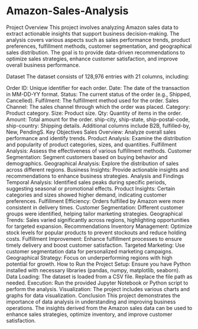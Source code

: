# Amazon-Sales-Analysis
Project Overview
This project involves analyzing Amazon sales data to extract actionable insights that support business decision-making. The analysis covers various aspects such as sales performance trends, product preferences, fulfillment methods, customer segmentation, and geographical sales distribution. The goal is to provide data-driven recommendations to optimize sales strategies, enhance customer satisfaction, and improve overall business performance.

Dataset
The dataset consists of 128,976 entries with 21 columns, including:

Order ID: Unique identifier for each order.
Date: The date of the transaction in MM-DD-YY format.
Status: The current status of the order (e.g., Shipped, Cancelled).
Fulfilment: The fulfillment method used for the order.
Sales Channel: The sales channel through which the order was placed.
Category: Product category.
Size: Product size.
Qty: Quantity of items in the order.
Amount: Total amount for the order.
ship-city, ship-state, ship-postal-code, ship-country: Shipping details.
Additional columns include B2B, fulfilled-by, New, PendingS.
Key Objectives
Sales Overview: Analyze overall sales performance and identify trends.
Product Analysis: Examine the distribution and popularity of product categories, sizes, and quantities.
Fulfillment Analysis: Assess the effectiveness of various fulfillment methods.
Customer Segmentation: Segment customers based on buying behavior and demographics.
Geographical Analysis: Explore the distribution of sales across different regions.
Business Insights: Provide actionable insights and recommendations to enhance business strategies.
Analysis and Findings
Temporal Analysis: Identified sales peaks during specific periods, suggesting seasonal or promotional effects.
Product Insights: Certain categories and sizes showed higher demand, indicating customer preferences.
Fulfillment Efficiency: Orders fulfilled by Amazon were more consistent in delivery times.
Customer Segmentation: Different customer groups were identified, helping tailor marketing strategies.
Geographical Trends: Sales varied significantly across regions, highlighting opportunities for targeted expansion.
Recommendations
Inventory Management: Optimize stock levels for popular products to prevent stockouts and reduce holding costs.
Fulfillment Improvement: Enhance fulfillment processes to ensure timely delivery and boost customer satisfaction.
Targeted Marketing: Use customer segmentation data for personalized marketing campaigns.
Geographical Strategy: Focus on underperforming regions with high potential for growth.
How to Run the Project
Setup: Ensure you have Python installed with necessary libraries (pandas, numpy, matplotlib, seaborn).
Data Loading: The dataset is loaded from a CSV file. Replace the file path as needed.
Execution: Run the provided Jupyter Notebook or Python script to perform the analysis.
Visualization: The project includes various charts and graphs for data visualization.
Conclusion
This project demonstrates the importance of data analysis in understanding and improving business operations. The insights derived from the Amazon sales data can be used to enhance sales strategies, optimize inventory, and improve customer satisfaction.
